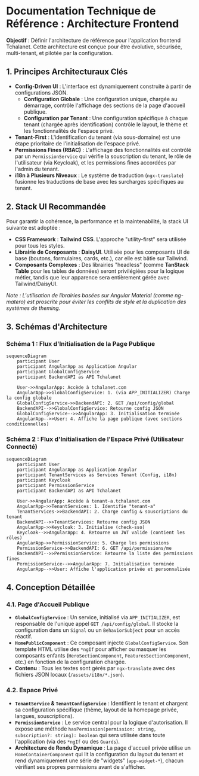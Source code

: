 # Documentation Technique de Référence : Architecture Frontend

**Objectif** : Définir l'architecture de référence pour l'application frontend Tchalanet. Cette architecture est conçue pour être évolutive, sécurisée, multi-tenant, et pilotée par la configuration.

## 1. Principes Architecturaux Clés

- **Config-Driven UI** : L'interface est dynamiquement construite à partir de configurations JSON.
  - **Configuration Globale** : Une configuration unique, chargée au démarrage, contrôle l'affichage des sections de la page d'accueil publique.
  - **Configuration par Tenant** : Une configuration spécifique à chaque tenant (chargée après identification) contrôle le layout, le thème et les fonctionnalités de l'espace privé.
- **Tenant-First** : L'identification du tenant (via sous-domaine) est une étape prioritaire de l'initialisation de l'espace privé.
- **Permissions Fines (RBAC)** : L'affichage des fonctionnalités est contrôlé par un `PermissionService` qui vérifie la souscription du tenant, le rôle de l'utilisateur (via Keycloak), et les permissions fines accordées par l'admin du tenant.
- **i18n à Plusieurs Niveaux** : Le système de traduction (`ngx-translate`) fusionne les traductions de base avec les surcharges spécifiques au tenant.

## 2. Stack UI Recommandée

Pour garantir la cohérence, la performance et la maintenabilité, la stack UI suivante est adoptée :

- **CSS Framework** : **Tailwind CSS**. L'approche "utility-first" sera utilisée pour tous les styles.
- **Librairie de Composants** : **DaisyUI**. Utilisée pour les composants UI de base (boutons, formulaires, cards, etc.), car elle est bâtie sur Tailwind.
- **Composants Complexes** : Des librairies "headless" (comme **TanStack Table** pour les tables de données) seront privilégiées pour la logique métier, tandis que leur apparence sera entièrement gérée avec Tailwind/DaisyUI.

*Note : L'utilisation de librairies basées sur Angular Material (comme ng-matero) est proscrite pour éviter les conflits de style et la duplication des systèmes de theming.*

## 3. Schémas d'Architecture

### Schéma 1 : Flux d'Initialisation de la Page Publique

```mermaid
sequenceDiagram
    participant User
    participant AngularApp as Application Angular
    participant GlobalConfigService
    participant BackendAPI as API Tchalanet

    User->>AngularApp: Accède à tchalanet.com
    AngularApp->>GlobalConfigService: 1. (via APP_INITIALIZER) Charge la config globale
    GlobalConfigService->>BackendAPI: 2. GET /api/config/global
    BackendAPI-->>GlobalConfigService: Retourne config JSON
    GlobalConfigService-->>AngularApp: 3. Initialisation terminée
    AngularApp-->>User: 4. Affiche la page publique (avec sections conditionnelles)
```

### Schéma 2 : Flux d'Initialisation de l'Espace Privé (Utilisateur Connecté)

```mermaid
sequenceDiagram
    participant User
    participant AngularApp as Application Angular
    participant TenantServices as Services Tenant (Config, i18n)
    participant Keycloak
    participant PermissionService
    participant BackendAPI as API Tchalanet

    User->>AngularApp: Accède à tenant-a.tchalanet.com
    AngularApp->>TenantServices: 1. Identifie "tenant-a"
    TenantServices->>BackendAPI: 2. Charge config & souscriptions du tenant
    BackendAPI-->>TenantServices: Retourne config JSON
    AngularApp->>Keycloak: 3. Initialise (check-sso)
    Keycloak-->>AngularApp: 4. Retourne un JWT valide (contient les rôles)
    AngularApp->>PermissionService: 5. Charge les permissions
    PermissionService->>BackendAPI: 6. GET /api/permissions/me
    BackendAPI-->>PermissionService: Retourne la liste des permissions fines
    PermissionService-->>AngularApp: 7. Initialisation terminée
    AngularApp-->>User: Affiche l'application privée et personnalisée
```

## 4. Conception Détaillée

### 4.1. Page d'Accueil Publique

- **`GlobalConfigService`** : Un service, initialisé via `APP_INITIALIZER`, est responsable de l'unique appel `GET /api/config/global`. Il stocke la configuration dans un `Signal` ou un `BehaviorSubject` pour un accès réactif.
- **`HomePublicComponent`** : Ce composant injecte `GlobalConfigService`. Son template HTML utilise des `*ngIf` pour afficher ou masquer les composants enfants (`HeroSectionComponent`, `FeaturesSectionComponent`, etc.) en fonction de la configuration chargée.
- **Contenu** : Tous les textes sont gérés par `ngx-translate` avec des fichiers JSON locaux (`/assets/i18n/*.json`).

### 4.2. Espace Privé

- **`TenantService` & `TenantConfigService`** : Identifient le tenant et chargent sa configuration spécifique (thème, layout de la homepage privée, langues, souscriptions).
- **`PermissionService`** : Le service central pour la logique d'autorisation. Il expose une méthode `hasPermission(permission: string, subscription?: string): boolean` qui sera utilisée dans toute l'application (via des `*ngIf` ou des `Guards`).
- **Architecture de Rendu Dynamique** : La page d'accueil privée utilise un `HomeContainerComponent` qui lit la configuration du layout du tenant et rend dynamiquement une série de "widgets" (`app-widget-*`), chacun vérifiant ses propres permissions avant de s'afficher.
